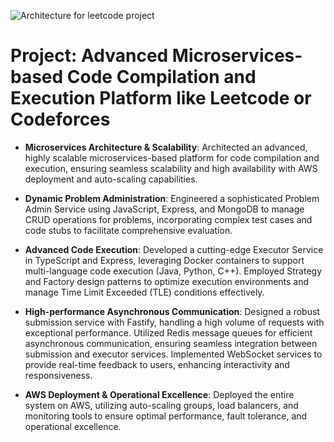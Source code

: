 
![Architecture for leetcode project](https://github.com/user-attachments/assets/21613a0e-594d-4865-a449-5846227fe146)

# Project: Advanced Microservices-based Code Compilation and Execution Platform like Leetcode or Codeforces

- **Microservices Architecture & Scalability**: Architected an advanced, highly scalable microservices-based platform for code compilation and execution,
 ensuring seamless scalability and high availability with AWS deployment and auto-scaling capabilities.

- **Dynamic Problem Administration**: Engineered a sophisticated Problem Admin Service using JavaScript,
 Express, and MongoDB to manage CRUD operations for problems, incorporating complex test cases and code stubs to facilitate comprehensive evaluation.

- **Advanced Code Execution**: Developed a cutting-edge Executor Service in TypeScript and Express, leveraging Docker containers to support multi-language
 code execution (Java, Python, C++). Employed Strategy and Factory design patterns to optimize execution environments and manage Time Limit Exceeded (TLE) 
 conditions effectively.

- **High-performance Asynchronous Communication**: Designed a robust submission service with Fastify, handling a high volume of requests with exceptional performance.
 Utilized Redis message queues for efficient asynchronous communication, ensuring seamless integration between submission and executor services. 
Implemented WebSocket services to provide real-time feedback to users, enhancing interactivity and responsiveness.

- **AWS Deployment & Operational Excellence**: Deployed the entire system on AWS, utilizing auto-scaling groups, load balancers, 
and monitoring tools to ensure optimal performance, fault tolerance, and operational excellence.

